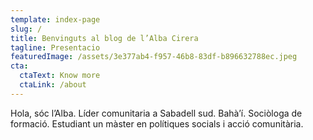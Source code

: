 ```yaml
---
template: index-page
slug: /
title: Benvinguts al blog de l’Alba Cirera
tagline: Presentacio
featuredImage: /assets/3e377ab4-f957-46b8-83df-b896632788ec.jpeg
cta:
  ctaText: Know more
  ctaLink: /about
---
```

Hola, sóc l’Alba. Líder comunitaria a Sabadell sud. Bahà’í. Sociòloga de formació. Estudiant un màster en polítiques socials i acció comunitària.